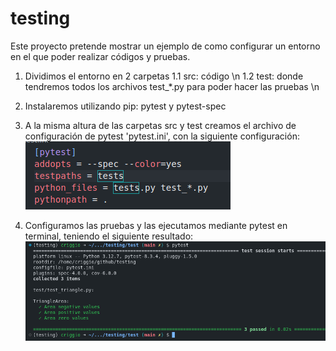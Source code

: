 # testing
Este proyecto pretende mostrar un ejemplo de como configurar un entorno en el que poder realizar códigos y pruebas.

1. Dividimos el entorno en 2 carpetas
    1.1 src: código \n
    1.2 test: donde tendremos todos los archivos test_*.py para poder hacer las pruebas \n 

2. Instalaremos utilizando pip: pytest y pytest-spec
3. A la misma altura de las carpetas src y test creamos el archivo de configuración de pytest 'pytest.ini', con la siguiente configuración:
![alt text](images/image.png)
4. Configuramos las pruebas y las ejecutamos mediante pytest en terminal, teniendo el siguiente resultado: 
![alt text](images/image-1.png)
